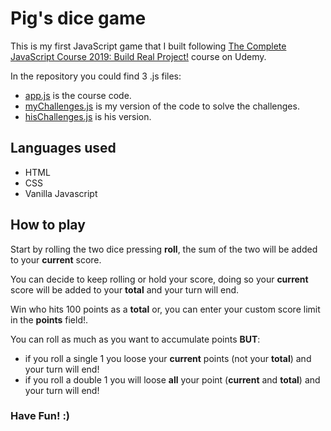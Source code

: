 # Pig's dice game

This is my first JavaScript game that I built following [The Complete JavaScript Course 2019: Build Real Project!](https://www.udemy.com/the-complete-javascript-course/) course on Udemy.

In the repository you could find 3 .js files:
- [app.js](https://github.com/Brewno88/pig-s-dice-game/blob/master/app.js) is the course code.
- [myChallenges.js](https://github.com/Brewno88/pig-s-dice-game/blob/master/myChallenges.js) is my version of the code to solve the challenges.
- [hisChallenges.js](https://github.com/Brewno88/pig-s-dice-game/blob/master/hisChallenges.js) is his version.

## Languages used

- HTML
- CSS
- Vanilla Javascript

## How to play

Start by rolling the two dice pressing **roll**, the sum of the two will be added to your **current** score.

You can decide to keep rolling or hold your score, doing so your __current__ score will be added to your __total__ and your turn will end.

Win who hits 100 points as a __total__ or, you can enter your custom score limit in the **points** field!.

You can roll as much as you want to accumulate points **BUT**:
- if you roll a single 1 you loose your **current** points (not your **total**) and your turn will end!
- if you roll a double 1 you will loose **all** your point (**current** and **total**) and your turn will end!

### Have Fun! :)